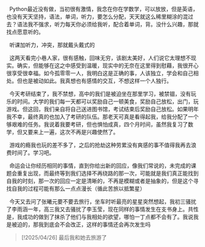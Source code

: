   Python最近没有做，当初很有激情，我念在你在学数学，可以放放，但是英语，也没有天天坚持，语法，单词，听力，要怎么分配，天天就这么稀里糊涂的混过去？语法我不强求，听力每天你必须给我听，配合着单词，背。没什么兴趣，那就找点愿意听的。

  听课加听力，冲突，那就戴头戴式的

  这两天看完小巷人家，很有感触，回味无穷，该剧太美好，人们说它太理想不现实。确实，但能够在这之中感受到温暖，现实中的无奈在这里得到慰藉，我很开心很享受很幸福。如今孤零零一人，我明白这是正确的事，人该独立，学会和自己相处。但也是被动如此。我真想也有感情的交互，不想这样一个人独行。

  今天考研结束了，我不禁想，高中的我们是被迫坐在那里学习，被禁锢，没有玩乐的时间。大学的我们每一天都可以奖励自己一顿美食，奖励自己放松，出门，玩游戏。但这回，我们亲自将自己送进图书馆，考试结束后奖励自己放松。如果明年我不幸，最终真的也加入了考研的队伍。那老天可真是看得起我，给我分配了一个够艰难的任务。我说着我要考研，但也惧怕成真，四个月时间，虽然我复习了数学，但又要来上一遍，这次不再是兴趣使然了。

  游戏的瘾我也玩的差不多了，之后的抢劫这种劳累没有爽感的事不值得我再去浪费时间了。学习吧。

  命运会让你经历相同的事情，直到你给出新的回应，像我们常说的，未完成的课题会重复出现，而最终等到我们选择不再绕路的那一次，可能就是我们真正能找到自我的时刻，那一次的回应一定是清晰的，不再是模糊或者是抽象的，但是这个寻找自我的过程可能有那么一点点漫长（循此苦旅以抵繁星）

  今天又去问了张曦元要不要去旅行，坐车时听最亮的星星突然想起，我初三骚扰了李雨涵一年，高三我又去骚扰了李玉莹，现在同样的事情发生在支书身上。共性是，我成功的做到了抹杀了他们与我相处的欲望，哪怕一丁点都不会有了。我说我是被迫的，那我到底会不会改正，这样的事情还会再次发生吗
  

> [!2025/04/26]
>  最后我和她去旅游了

